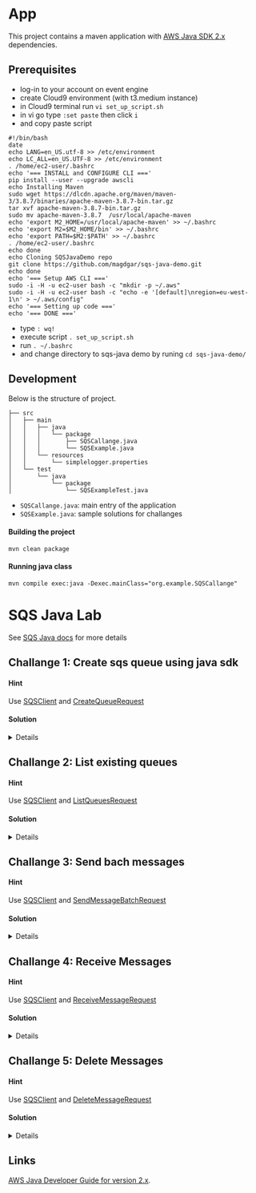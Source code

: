 # App

This project contains a maven application with [AWS Java SDK 2.x](https://github.com/aws/aws-sdk-java-v2) dependencies.

## Prerequisites
- log-in to your account on event engine
- create Cloud9 environment (with t3.medium instance)
- in Cloud9 terminal run `vi set_up_script.sh`
- in vi go type `:set paste` then click `i`
- and copy paste script

```
#!/bin/bash
date
echo LANG=en_US.utf-8 >> /etc/environment
echo LC_ALL=en_US.UTF-8 >> /etc/environment
. /home/ec2-user/.bashrc
echo '=== INSTALL and CONFIGURE CLI ==='
pip install --user --upgrade awscli
echo Installing Maven
sudo wget https://dlcdn.apache.org/maven/maven-3/3.8.7/binaries/apache-maven-3.8.7-bin.tar.gz
tar xvf apache-maven-3.8.7-bin.tar.gz
sudo mv apache-maven-3.8.7  /usr/local/apache-maven
echo 'export M2_HOME=/usr/local/apache-maven' >> ~/.bashrc
echo 'export M2=$M2_HOME/bin' >> ~/.bashrc
echo 'export PATH=$M2:$PATH' >> ~/.bashrc
. /home/ec2-user/.bashrc
echo done 
echo Cloning SQSJavaDemo repo
git clone https://github.com/magdgar/sqs-java-demo.git
echo done 
echo '=== Setup AWS CLI ==='
sudo -i -H -u ec2-user bash -c "mkdir -p ~/.aws"
sudo -i -H -u ec2-user bash -c "echo -e '[default]\nregion=eu-west-1\n' > ~/.aws/config"
echo '=== Setting up code ==='
echo '=== DONE ==='
```
- type `: wq!`
- execute script `. set_up_script.sh` 
- run `. ~/.bashrc`
- and change directory to sqs-java demo by runing `cd sqs-java-demo/`

## Development

Below is the structure of project.

```
├── src
│   ├── main
│   │   ├── java
│   │   │   └── package
│   │   │       ├── SQSCallange.java
│   │   │       └── SQSExample.java
│   │   └── resources
│   │       └── simplelogger.properties
│   └── test
│       └── java
│           └── package
│               └── SQSExampleTest.java
```

- `SQSCallange.java`: main entry of the application
- `SQSExample.java`: sample solutions for challanges

#### Building the project
```
mvn clean package
```

#### Running java class
```
mvn compile exec:java -Dexec.mainClass="org.example.SQSCallange"
```


# SQS Java Lab

See 
[SQS Java docs](https://sdk.amazonaws.com/java/api/latest/software/amazon/awssdk/services/sqs/package-summary.html) for more details


## Challange 1: Create sqs queue using java sdk
#### Hint
Use 
[SQSClient](https://sdk.amazonaws.com/java/api/latest/software/amazon/awssdk/services/sqs/SqsClient.html) and [CreateQueueRequest](https://sdk.amazonaws.com/java/api/latest/software/amazon/awssdk/services/sqs/model/CreateQueueRequest.html)

#### Solution 
<details>

```
    CreateQueueRequest createQueueRequest = CreateQueueRequest.builder()
        .queueName(queueName)
        .build();

    sqsClient.createQueue(createQueueRequest);

    System.out.println("\nGet queue url");

    GetQueueUrlResponse getQueueUrlResponse = sqsClient.getQueueUrl(GetQueueUrlRequest.builder().queueName(queueName).build());
    return getQueueUrlResponse.queueUrl();
```
</details>

## Challange 2: List existing queues
#### Hint
Use 
[SQSClient](https://sdk.amazonaws.com/java/api/latest/software/amazon/awssdk/services/sqs/SqsClient.html) and [ListQueuesRequest](https://sdk.amazonaws.com/java/api/latest/software/amazon/awssdk/services/sqs/model/ListQueuesRequest.html)

#### Solution 
<details>

```
    ListQueuesRequest listQueuesRequest = ListQueuesRequest.builder().queueNamePrefix(prefix).build();
    ListQueuesResponse listQueuesResponse = sqsClient.listQueues(listQueuesRequest);
    for (String url : listQueuesResponse.queueUrls()) {
        System.out.println(url);
    }
```
</details>

## Challange 3: Send bach messages
#### Hint
Use 
[SQSClient](https://sdk.amazonaws.com/java/api/latest/software/amazon/awssdk/services/sqs/SqsClient.html) and [SendMessageBatchRequest](https://sdk.amazonaws.com/java/api/latest/software/amazon/awssdk/services/sqs/model/SendMessageBatchRequest.html)

#### Solution 
<details>

```
    SendMessageBatchRequest sendMessageBatchRequest = SendMessageBatchRequest.builder()
        .queueUrl(queueUrl)
        .entries(SendMessageBatchRequestEntry.builder().id("id1").messageBody("Hello from msg 1").build(),
            SendMessageBatchRequestEntry.builder().id("id2").messageBody("msg 2").delaySeconds(10).build())
        .build();
    sqsClient.sendMessageBatch(sendMessageBatchRequest);
```
</details>

## Challange 4: Receive Messages
#### Hint
Use 
[SQSClient](https://sdk.amazonaws.com/java/api/latest/software/amazon/awssdk/services/sqs/SqsClient.html) and [ReceiveMessageRequest](https://sdk.amazonaws.com/java/api/latest/software/amazon/awssdk/services/sqs/model/ReceiveMessageRequest.html)


#### Solution 
<details>

```
    ReceiveMessageRequest receiveMessageRequest = ReceiveMessageRequest.builder()
        .queueUrl(queueUrl)
        .maxNumberOfMessages(5)
        .build();
    return sqsClient.receiveMessage(receiveMessageRequest).messages();
```
</details>

## Challange 5: Delete Messages
#### Hint
Use 
[SQSClient](https://sdk.amazonaws.com/java/api/latest/software/amazon/awssdk/services/sqs/SqsClient.html) and [DeleteMessageRequest](https://sdk.amazonaws.com/java/api/latest/software/amazon/awssdk/services/sqs/model/DeleteMessageRequest.html)

#### Solution 
<details>

```
    DeleteMessageRequest deleteMessageRequest = DeleteMessageRequest.builder()
        .queueUrl(queueUrl)
        .receiptHandle(message.receiptHandle())
        .build();
    sqsClient.deleteMessage(deleteMessageRequest);
```
</details>

## Links

[AWS Java Developer Guide for version 2.x](https://docs.aws.amazon.com/sdk-for-java/latest/developer-guide/java_sqs_code_examples.html).

```

